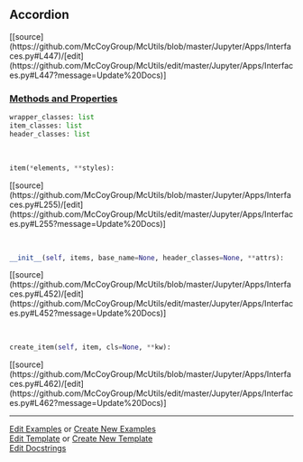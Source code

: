 ## <a id="McUtils.Jupyter.Apps.Interfaces.Accordion">Accordion</a> 
<div class="docs-source-link" markdown="1">
[[source](https://github.com/McCoyGroup/McUtils/blob/master/Jupyter/Apps/Interfaces.py#L447)/[edit](https://github.com/McCoyGroup/McUtils/edit/master/Jupyter/Apps/Interfaces.py#L447?message=Update%20Docs)]
</div>



<div class="collapsible-section">
 <div class="collapsible-section collapsible-section-header" markdown="1">
 
### <a class="collapse-link" data-toggle="collapse" href="#methods">Methods and Properties</a> <a class="float-right" data-toggle="collapse" href="#methods"><i class="fa fa-chevron-down"></i></a>

 </div>
 <div class="collapsible-section collapsible-section-body collapse" id="methods" markdown="1">

```python
wrapper_classes: list
item_classes: list
header_classes: list
```
<a id="McUtils.Jupyter.JHTML.JHTML.JHTML.Div" class="docs-object-method">&nbsp;</a> 
```python
item(*elements, **styles): 
```
<div class="docs-source-link" markdown="1">
[[source](https://github.com/McCoyGroup/McUtils/blob/master/Jupyter/Apps/Interfaces.py#L255)/[edit](https://github.com/McCoyGroup/McUtils/edit/master/Jupyter/Apps/Interfaces.py#L255?message=Update%20Docs)]
</div>

<a id="McUtils.Jupyter.Apps.Interfaces.Accordion.__init__" class="docs-object-method">&nbsp;</a> 
```python
__init__(self, items, base_name=None, header_classes=None, **attrs): 
```
<div class="docs-source-link" markdown="1">
[[source](https://github.com/McCoyGroup/McUtils/blob/master/Jupyter/Apps/Interfaces.py#L452)/[edit](https://github.com/McCoyGroup/McUtils/edit/master/Jupyter/Apps/Interfaces.py#L452?message=Update%20Docs)]
</div>

<a id="McUtils.Jupyter.Apps.Interfaces.Accordion.create_item" class="docs-object-method">&nbsp;</a> 
```python
create_item(self, item, cls=None, **kw): 
```
<div class="docs-source-link" markdown="1">
[[source](https://github.com/McCoyGroup/McUtils/blob/master/Jupyter/Apps/Interfaces.py#L462)/[edit](https://github.com/McCoyGroup/McUtils/edit/master/Jupyter/Apps/Interfaces.py#L462?message=Update%20Docs)]
</div>

 </div>
</div>




___

[Edit Examples](https://github.com/McCoyGroup/McUtils/edit/gh-pages/ci/examples/McUtils/Jupyter/Apps/Interfaces/Accordion.md) or 
[Create New Examples](https://github.com/McCoyGroup/McUtils/new/gh-pages/?filename=ci/examples/McUtils/Jupyter/Apps/Interfaces/Accordion.md) <br/>
[Edit Template](https://github.com/McCoyGroup/McUtils/edit/gh-pages/ci/docs/McUtils/Jupyter/Apps/Interfaces/Accordion.md) or 
[Create New Template](https://github.com/McCoyGroup/McUtils/new/gh-pages/?filename=ci/docs/templates/McUtils/Jupyter/Apps/Interfaces/Accordion.md) <br/>
[Edit Docstrings](https://github.com/McCoyGroup/McUtils/edit/master/Jupyter/Apps/Interfaces.py#L447?message=Update%20Docs)